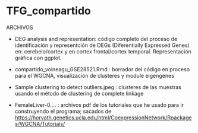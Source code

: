 # TFG_compartido
 ARCHIVOS
 
- DEG analysis and representation: código completo del proceso de identificación y representción de DEGs (Diferentially Expressed Genes) en: cerebelo/cortex y en cortex frontal/cortex temporal. Representación gráfica con ggplot.

- compartido_voineagu_GSE28521.Rmd : borrador del código en proceso para el WGCNA, visualización de clusteres y module eigengenes
- Sample clustering to detect outliers.jpeg : clusteres de las muestras usando el método de clustering de complete linkage

- FemaleLiver-0....  :  archivos pdf de los tutoriales que he usado para ir construyendo el programa; sacados de             https://horvath.genetics.ucla.edu/html/CoexpressionNetwork/Rpackages/WGCNA/Tutorials/

